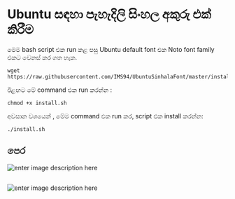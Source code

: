 
# Ubuntu සඳහා පැහැදිලි සිංහල අකුරු එක් කිරීම

මෙම bash script එක run කළ පසු  Ubuntu default font එක  Noto font family එකට වෙනස් කර ගත හැක. 

```
wget https://raw.githubusercontent.com/IMS94/UbuntuSinhalaFont/master/install.sh
```
ඊළඟට මේ command එක run කරන්න :
```
chmod +x install.sh 
```

අවසාන වශයෙන් , මේම command එක run කර, script එක install කරන්න:
```
./install.sh
```

## පෙර 
![enter image description here](https://raw.githubusercontent.com/pasan93/UbuntuSinhalaFont/master/before.jpg)

## 
![enter image description here](https://raw.githubusercontent.com/pasan93/UbuntuSinhalaFont/master/after.jpg)

